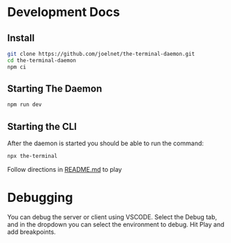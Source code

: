# Development Docs

## Install

```bash
git clone https://github.com/joelnet/the-terminal-daemon.git
cd the-terminal-daemon
npm ci
```

## Starting The Daemon

```bash
npm run dev
```

## Starting the CLI

After the daemon is started you should be able to run the command:

```bash
npx the-terminal
```

Follow directions in [README.md](README.md) to play

# Debugging

You can debug the server or client using VSCODE. Select the Debug tab, and in the dropdown you can
select the environment to debug. Hit Play and add breakpoints.
